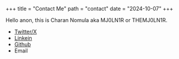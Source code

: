 +++
title = "Contact Me"
path = "contact"
date = "2024-10-07"
+++

Hello anon, this is Charan Nomula aka MJ0LN1R or THEMJ0LN1R. 

- <a href="https://x.com/TheMj0ln1r/" target=_blank>Twitter/X</a>
- <a href="https://linkedin.com/in/mj0ln1r/" target=_blank>Linkein</a>
- <a href="https://github.com/TheMj0ln1r/" target=_blank>Github</a>
- <a hfef="mailto: playermj0ln1r@gmail.com" target=_blank>Email</a>